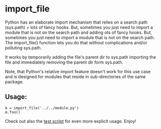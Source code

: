 import_file
===========

Python has an elaborate import mechanism that relies on a search path (sys.path) + lots of fancy hooks. But, sometimes you just need to import a module that is not on the search path and adding ots of fancy hooks. But, sometimes you just need to import a module that is not on the search path. The import_file() function lets you do that without complications and/or polluting sys.path.

It works by temporarily adding the file's parent dir to sys.path importing the file and immediately removing the parent dir form sys.path.

Note, that Python's relative import feature doesn't work for this use case and is designed for modules that reside in sub-directories of the same package.

## Usage:

    m = import_file('../../module.py')
    m.foo()

Check out also the [test script](https://github.com/the-gigi/import_file/blob/master/test.py) for even more explicit usage.
Enjoy!

